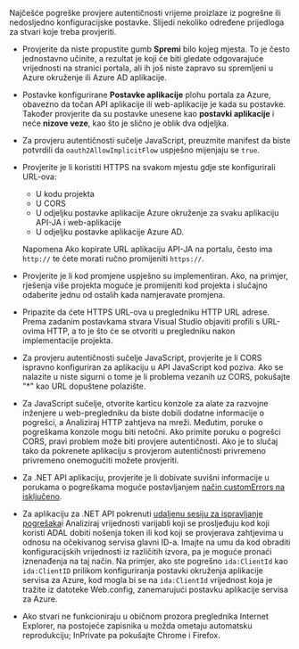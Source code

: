 Najčešće pogreške provjere autentičnosti vrijeme proizlaze iz pogrešne ili nedosljedno konfiguracijske postavke. Slijedi nekoliko određene prijedloga za stvari koje treba provjeriti.

* Provjerite da niste propustite gumb **Spremi** bilo kojeg mjesta. To je često jednostavno učinite, a rezultat je koji će biti gledate odgovarajuće vrijednosti na stranici portala, ali ih još niste zapravo su spremljeni u Azure okruženje ili Azure AD aplikacije.
* Postavke konfigurirane **Postavke aplikacije** plohu portala za Azure, obavezno da točan API aplikacije ili web-aplikacije je kada su postavke.  Također provjerite da su postavke unesene kao **postavki aplikacije** i neće **nizove veze**, kao što je slično je oblik dva odjeljka.
* Za provjeru autentičnosti sučelje JavaScript, preuzmite manifest da biste potvrdili da `oauth2AllowImplicitFlow` uspješno mijenjaju se `true`.
* Provjerite je li koristiti HTTPS na svakom mjestu gdje ste konfigurirali URL-ova:

    * U kodu projekta
    * U CORS
    * U odjeljku postavke aplikacije Azure okruženje za svaku aplikaciju API-JA i web-aplikacije
    * U odjeljku postavke aplikacije Azure AD.
    
    Napomena Ako kopirate URL aplikaciju API-JA na portalu, često ima `http://` te ćete morati ručno promijeniti `https://`.

* Provjerite je li kod promjene uspješno su implementiran. Ako, na primjer, rješenja više projekta moguće je promijeniti kod projekta i slučajno odaberite jednu od ostalih kada namjeravate promjena.
* Pripazite da ćete HTTPS URL-ova u pregledniku HTTP URL adrese. Prema zadanim postavkama stvara Visual Studio objaviti profili s URL-ovima HTTP, a to je što će se otvoriti u pregledniku nakon implementacije projekta.
* Za provjeru autentičnosti sučelje JavaScript, provjerite je li CORS ispravno konfiguriran za aplikaciju u API JavaScript kod poziva. Ako se nalazite u niste sigurni o tome je li problema vezanih uz CORS, pokušajte "*" kao URL dopuštene polazište. 
* Za JavaScript sučelje, otvorite karticu konzole za alate za razvojne inženjere u web-pregledniku da biste dobili dodatne informacije o pogrešci, a Analiziraj HTTP zahtjeva na mreži. Međutim, poruke o pogreškama konzole mogu biti netočni. Ako primite poruku o pogrešci CORS, pravi problem može biti provjere autentičnosti. Ako je to slučaj tako da pokrenete aplikaciju s provjerom autentičnosti privremeno privremeno onemogućiti možete provjeriti.
* Za .NET API aplikaciju, provjerite je li dobivate suvišni informacije u porukama o pogreškama moguće postavljanjem [način customErrors na isključeno](../app-service-web/web-sites-dotnet-troubleshoot-visual-studio.md#remoteview).
* Za aplikaciju za .NET API pokrenuti [udaljenu sesiju za ispravljanje pogrešaka](../app-service-web/web-sites-dotnet-troubleshoot-visual-studio.md#remotedebug)i Analiziraj vrijednosti varijabli koji se prosljeđuju kod koji koristi ADAL dobiti nošenja token ili kod koji se provjerava zahtjevima u odnosu na očekivanog servisa glavni ID-a. Imajte na umu da kod obraditi konfiguracijskih vrijednosti iz različitih izvora, pa je moguće pronaći iznenađenja na taj način. Na primjer, ako ste pogrešno `ida:ClientId` kao `ida:ClientID` prilikom konfiguriranja postavki okruženja aplikacije servisa za Azure, kod mogla bi se na `ida:ClientId` vrijednost koja je tražite iz datoteke Web.config, zanemarujući postavku aplikacije servisa za Azure. 
* Ako stvari ne funkcioniraju u običnom prozora preglednika Internet Explorer, na postojeće zapisnika u možda ometaju automatsku reprodukciju; InPrivate pa pokušajte Chrome i Firefox.
